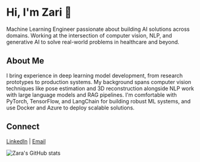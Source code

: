 # Hi, I'm Zari 👋

Machine Learning Engineer passionate about building AI solutions across domains. Working at the intersection of computer vision, NLP, and generative AI to solve real-world problems in healthcare and beyond.

## About Me

I bring experience in deep learning model development, from research prototypes to production systems. My background spans computer vision techniques like pose estimation and 3D reconstruction alongside NLP work with large language models and RAG pipelines. I'm comfortable with PyTorch, TensorFlow, and LangChain for building robust ML systems, and use Docker and Azure to deploy scalable solutions.

## Connect

[LinkedIn]([https://www.linkedin.com/in/your-linkedin/](https://www.linkedin.com/in/zari-h-174663174/)) | [Email](mailto:hosseini99.zari@gmail.com)

![Zara's GitHub stats](https://github-readme-stats.vercel.app/api?username=your-username&show_icons=true&theme=radical)
